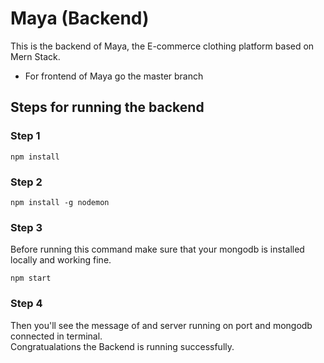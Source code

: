 # Maya (Backend)

This is the backend of Maya, the E-commerce clothing platform based on Mern Stack.
* For frontend of Maya go the master branch
 
## Steps for running the backend

### Step 1
```
npm install
```

### Step 2
```
npm install -g nodemon
```

### Step 3
Before running this command make sure that your mongodb is installed locally and working fine.
```
npm start
```

### Step 4
Then you'll see the message of and server running on port and mongodb connected in terminal.<br />
Congratualations the Backend is running successfully.

